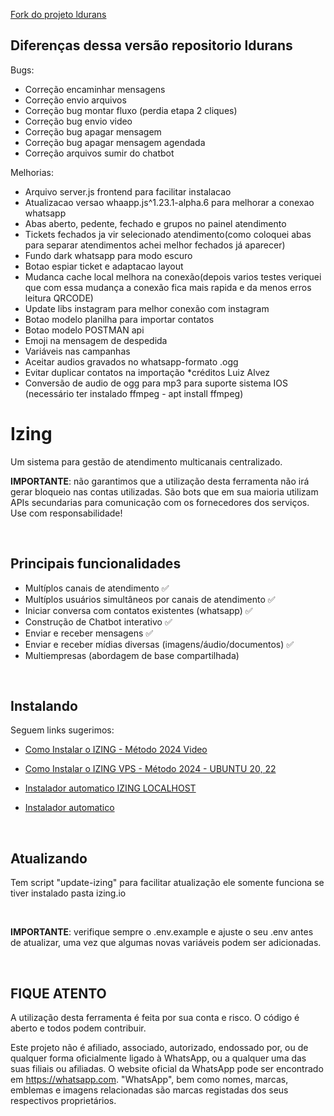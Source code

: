 [Fork do projeto ldurans](https://github.com/ldurans/izing.open.io)

## Diferenças dessa versão repositorio ldurans

Bugs:

- Correção encaminhar mensagens
- Correção envio arquivos
- Correção bug montar fluxo (perdia etapa 2 cliques)
- Correção bug envio video
- Correção bug apagar mensagem
- Correção bug apagar mensagem agendada
- Correção arquivos sumir do chatbot

Melhorias:
- Arquivo server.js frontend para facilitar instalacao
- Atualizacao versao whaapp.js^1.23.1-alpha.6 para melhorar a conexao whatsapp
- Abas aberto, pedente, fechado e grupos no painel atendimento 
- Tickets fechados ja vir selecionado atendimento(como coloquei abas para separar atendimentos achei melhor fechados já aparecer)
- Fundo dark whatsapp para modo escuro 
- Botao espiar ticket e adaptacao layout
- Mudanca cache local melhora na conexão(depois varios testes veriquei que com essa mudança a conexão fica mais rapida e da menos erros leitura QRCODE)
- Update libs instagram para melhor conexão com instagram
- Botao modelo planilha para importar contatos 
- Botao modelo POSTMAN api
- Emoji na mensagem de despedida
- Variáveis nas campanhas
- Aceitar audios gravados no whatsapp-formato .ogg
- Evitar duplicar contatos na importação *créditos Luiz Alvez
- Conversão de audio de ogg para mp3 para suporte sistema IOS (necessário ter instalado ffmpeg - apt install ffmpeg)

# Izing

Um sistema para gestão de atendimento multicanais centralizado.


**IMPORTANTE**: não garantimos que a utilização desta ferramenta não irá gerar bloqueio nas contas utilizadas. São bots que em sua maioria utilizam APIs secundarias para comunicação com os fornecedores dos serviços. Use com responsabilidade!

<br/>

## Principais funcionalidades

- Multíplos canais de atendimento ✅
- Multíplos usuários simultâneos por canais de atendimento ✅
- Iniciar conversa com contatos existentes (whatsapp) ✅
- Construção de Chatbot interativo ✅
- Enviar e receber mensagens ✅
- Enviar e receber mídias diversas (imagens/áudio/documentos) ✅
- Multiempresas (abordagem de base compartilhada)

<br/>

## Instalando
Seguem links sugerimos:
-  [Como Instalar o IZING - Método 2024 Video](https://youtu.be/bZ-jXRtcGyc?si=B8oQxv0V0V36fgrF)

-  [Como Instalar o IZING VPS - Método 2024 - UBUNTU 20, 22](docs/INSTALL_VPS_UBUNTU_20_22.md)

-  [Instalador automatico IZING LOCALHOST](https://github.com/cleitonme/izing-localhost)
-  [Instalador automatico](https://github.com/cleitonme/izing.instalador)
<br/>


## Atualizando

Tem script "update-izing" para facilitar atualização ele somente funciona se tiver instalado pasta izing.io

<br/>

**IMPORTANTE**: verifique sempre o .env.example e ajuste o seu .env antes de atualizar, uma vez que algumas novas variáveis podem ser adicionadas.


<br/>

## FIQUE ATENTO

A utilização desta ferramenta é feita por sua conta e risco. O código é aberto e todos podem contribuir.

Este projeto não é afiliado, associado, autorizado, endossado por, ou de qualquer forma oficialmente ligado à WhatsApp, ou a qualquer uma das suas filiais ou afiliadas. O website oficial da WhatsApp pode ser encontrado em <https://whatsapp.com>. "WhatsApp", bem como nomes, marcas, emblemas e imagens relacionadas são marcas registadas dos seus respectivos proprietários.